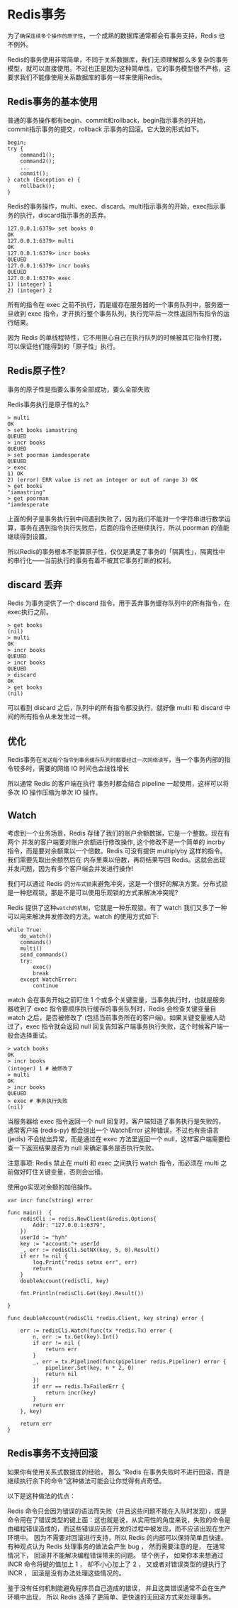 
# Redis事务
为了`确保连续多个操作的原子性`，一个成熟的数据库通常都会有事务支持，Redis 也不例外。

Redis的事务使用非常简单，不同于关系数据库，我们无须理解那么多复杂的事务模型，就可以直接使用。不过也正是因为这种简单性，它的事务模型很不严格，这要求我们不能像使用关系数据库的事务一样来使用Redis。

## Redis事务的基本使用
普通的事务操作都有begin、commit和rollback，begin指示事务的开始，commit指示事务的提交，rollback 示事务的回滚。它大致的形式如下。
```
begin;
try {
    command1();
    command2();
    ...
    commit();
} catch (Exception e) {
    rollback();
}
```

Redis的事务操作，multi、exec、discard。multi指示事务的开始，exec指示事务的执行，discard指示事务的丢弃。
```
127.0.0.1:6379> set books 0
OK
127.0.0.1:6379> multi
OK
127.0.0.1:6379> incr books
QUEUED
127.0.0.1:6379> incr books
QUEUED
127.0.0.1:6379> exec
1) (integer) 1
2) (integer) 2
```
所有的指令在 exec 之前不执行，而是缓存在服务器的一个事务队列中，服务器一旦收到 exec 指令，才开执行整个事务队列，执行完毕后一次性返回所有指令的运行结果。

因为 Redis 的单线程特性，它不用担心自己在执行队列的时候被其它指令打搅，可以保证他们能得到的「原子性」执行。

## Redis原子性?
事务的原子性是指要么事务全部成功，要么全部失败

Redis事务执行是原子性的么?
```
> multi
OK
> set books iamastring
QUEUED
> incr books
QUEUED
> set poorman iamdesperate
QUEUED
> exec
1) OK
2) (error) ERR value is not an integer or out of range 3) OK
> get books
"iamastring"
> get poorman
"iamdesperate
```
上面的例子是事务执行到中间遇到失败了，因为我们不能对一个字符串进行数学运算，事务在遇到指令执行失败后，后面的指令还继续执行，所以 poorman 的值能继续得到设置。

所以Redis的事务根本不能算原子性，仅仅是满足了事务的「隔离性」，隔离性中的串行化——当前执行的事务有着不被其它事务打断的权利。

## discard 丢弃
Redis 为事务提供了一个 discard 指令，用于丢弃事务缓存队列中的所有指令，在exec执行之前。
```
> get books 
(nil)
> multi 
OK
> incr books 
QUEUED
> incr books 
QUEUED
> discard 
OK
> get books 
(nil)
```
可以看到 discard 之后，队列中的所有指令都没执行，就好像 multi 和 discard 中间的所有指令从未发生过一样。

## 优化
Redis事务在`发送每个指令到事务缓存队列时都要经过一次网络读写`，当一个事务内部的指令较多时，需要的网络 IO 时间也会线性增长

所以通常 Redis 的客户端在执行 事务时都会结合 pipeline 一起使用，这样可以将多次 IO 操作压缩为单次 IO 操作。

## Watch
考虑到一个业务场景，Redis 存储了我们的账户余额数据，它是一个整数。现在有两个 并发的客户端要对账户余额进行修改操作, 这个修改不是一个简单的 incrby 指令，而是要对余额乘以一个倍数。Redis 可没有提供 multiplyby 这样的指令。我们需要先取出余额然后在
内存里乘以倍数，再将结果写回 Redis。这就会出现并发问题，因为有多个客户端会并发进行操作!

我们可以通过 Redis 的`分布式锁`来避免冲突，这是一个很好的解决方案。分布式锁是一种悲观锁，那是不是可以使用乐观锁的方式来解决冲突呢?

Redis 提供了这种`watch的机制`，它就是一种乐观锁。有了 watch 我们又多了一种可以用来解决并发修改的方法。watch 的使用方式如下:
```
while True: 
    do_watch()
    commands() 
    multi() 
    send_commands() 
    try:
        exec()
        break
    except WatchError:
        continue
```
watch 会在事务开始之前盯住 1 个或多个关键变量，当事务执行时，也就是服务器收到了 exec 指令要顺序执行缓存的事务队列时，Redis 会检查关键变量自 watch 之后，是否被修改了 (包括当前事务所在的客户端)。如果关键变量被人动过了，exec 指令就会返回 null 回复告知客户端事务执行失败，这个时候客户端一般会选择重试。
```
> watch books 
OK
> incr books 
(integer) 1 # 被修改了
> multi
OK
> incr books
QUEUED
> exec # 事务执行失败 
(nil)
```
当服务器给 exec 指令返回一个 null 回复时，客户端知道了事务执行是失败的，通常客户端 (redis-py) 都会抛出一个 WatchError 这种错误，不过也有些语言 (jedis) 不会抛出异常，而是通过在 exec 方法里返回一个 null，这样客户端需要检查一下返回结果是否为 null 来确定事务是否执行失败。

注意事项: Redis 禁止在 multi 和 exec 之间执行 watch 指令，而必须在 multi 之前做好盯住关键变量，否则会出错。

使用go实现对余额的加倍操作。
```
var incr func(string) error

func main()  {
	redisCli := redis.NewClient(&redis.Options{
		Addr: "127.0.0.1:6379",
	})
	userId := "hyh"
	key := "account:"+ userId
	_, err := redisCli.SetNX(key, 5, 0).Result()
	if err != nil {
		log.Print("redis setnx err", err)
		return
	}
	doubleAccount(redisCli, key)

	fmt.Println(redisCli.Get(key).Result())

}

func doubleAccount(redisCli *redis.Client, key string) error {

	err := redisCli.Watch(func(tx *redis.Tx) error {
		n, err := tx.Get(key).Int()
		if err != nil {
			return err
		}
		_, err = tx.Pipelined(func(pipeliner redis.Pipeliner) error {
			pipeliner.Set(key, n * 2, 0)
			return nil
		})
		if err == redis.TxFailedErr {
			return incr(key)
		}
		return err
	}, key)

	return err
}
```

## Redis事务不支持回滚
如果你有使用关系式数据库的经验， 那么 “Redis 在事务失败时不进行回滚，而是继续执行余下的命令”这种做法可能会让你觉得有点奇怪。

以下是这种做法的优点：

Redis 命令只会因为错误的语法而失败（并且这些问题不能在入队时发现），或是命令用在了错误类型的键上面：这也就是说，从实用性的角度来说，失败的命令是由编程错误造成的，而这些错误应该在开发的过程中被发现，而不应该出现在生产环境中。
因为不需要对回滚进行支持，所以 Redis 的内部可以保持简单且快速。
有种观点认为 Redis 处理事务的做法会产生 bug ， 然而需要注意的是， 在通常情况下， 回滚并不能解决编程错误带来的问题。 举个例子， 如果你本来想通过 INCR 命令将键的值加上 1 ， 却不小心加上了 2 ， 又或者对错误类型的键执行了 INCR ， 回滚是没有办法处理这些情况的。

鉴于没有任何机制能避免程序员自己造成的错误， 并且这类错误通常不会在生产环境中出现， 所以 Redis 选择了更简单、更快速的无回滚方式来处理事务。